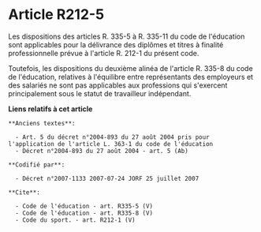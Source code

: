 # Article R212-5

Les dispositions des articles R. 335-5 à R. 335-11 du code de l'éducation sont applicables pour la délivrance des diplômes et
titres à finalité professionnelle prévue à l'article R. 212-1 du présent code. 

Toutefois, les dispositions du deuxième alinéa de l'article R. 335-8 du code de l'éducation, relatives à l'équilibre entre
représentants des employeurs et des salariés ne sont pas applicables aux professions qui s'exercent principalement sous le
statut de travailleur indépendant.

**Liens relatifs à cet article**

	**Anciens textes**:

	  - Art. 5 du décret n°2004-893 du 27 août 2004 pris pour l'application de l'article L. 363-1 du code de l'éducation
	  - Décret n°2004-893 du 27 août 2004 - art. 5 (Ab)

	**Codifié par**:

	  - Décret n°2007-1133 2007-07-24 JORF 25 juillet 2007

	**Cite**:

	  - Code de l'éducation - art. R335-5 (V)
	  - Code de l'éducation - art. R335-8 (V)
	  - Code du sport. - art. R212-1 (V)
